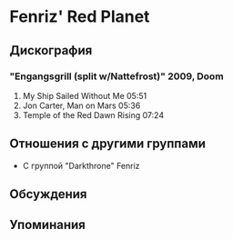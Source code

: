 # Fenriz' Red Planet



## Дискография

### "Engangsgrill (split w/Nattefrost)" 2009, Doom

1. My Ship Sailed Without Me 05:51  
2. Jon Carter, Man on Mars 05:36  
3. Temple of the Red Dawn Rising 07:24 


## Отношения с другими группами

* C группой "Darkthrone" Fenriz

## Обсуждения


## Упоминания

